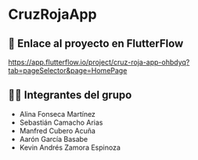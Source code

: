 # CruzRojaApp
## 🔗 Enlace al proyecto en FlutterFlow

https://app.flutterflow.io/project/cruz-roja-app-ohbdyq?tab=pageSelector&page=HomePage

## 👩‍💻 Integrantes del grupo

- Alina Fonseca Martínez  
- Sebastián Camacho Arias  
- Manfred Cubero Acuña  
- Aarón García Basabe  
- Kevin Andrés Zamora Espinoza
